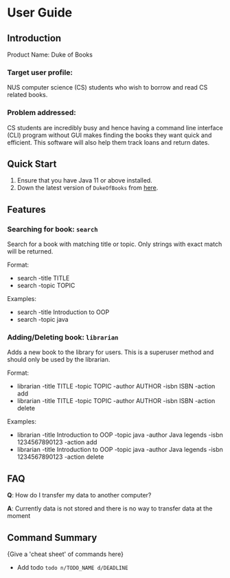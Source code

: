 # User Guide

## Introduction

Product Name: Duke of Books

### Target user profile:
NUS computer science (CS) students who wish to borrow and read CS related books.

### Problem addressed:
CS students are incredibly busy and hence having a command line interface (CLI) program without GUI makes finding the books they want quick and efficient. This software will also help them track loans and return dates.


## Quick Start

1. Ensure that you have Java 11 or above installed.
1. Down the latest version of `DukeOfBooks` from [here](https://github.com/AY2223S2-CS2113-F10-4/tp).

## Features 

### Searching for book: `search`
Search for a book with matching title or topic. Only strings with exact match will be returned.

Format:
- search -title TITLE
- search -topic TOPIC

Examples:
- search -title Introduction to OOP
- search -topic java

### Adding/Deleting book: `librarian`
Adds a new book to the library for users. This is a superuser method and should only be used by the librarian.

Format:
- librarian -title TITLE -topic TOPIC -author AUTHOR -isbn ISBN -action add
- librarian -title TITLE -topic TOPIC -author AUTHOR -isbn ISBN -action delete

Examples:
- librarian -title Introduction to OOP -topic java -author Java legends -isbn 1234567890123 -action add
- librarian -title Introduction to OOP -topic java -author Java legends -isbn 1234567890123 -action delete

## FAQ

**Q**: How do I transfer my data to another computer? 

**A**: Currently data is not stored and there is no way to transfer data at the moment

## Command Summary

{Give a 'cheat sheet' of commands here}

* Add todo `todo n/TODO_NAME d/DEADLINE`
